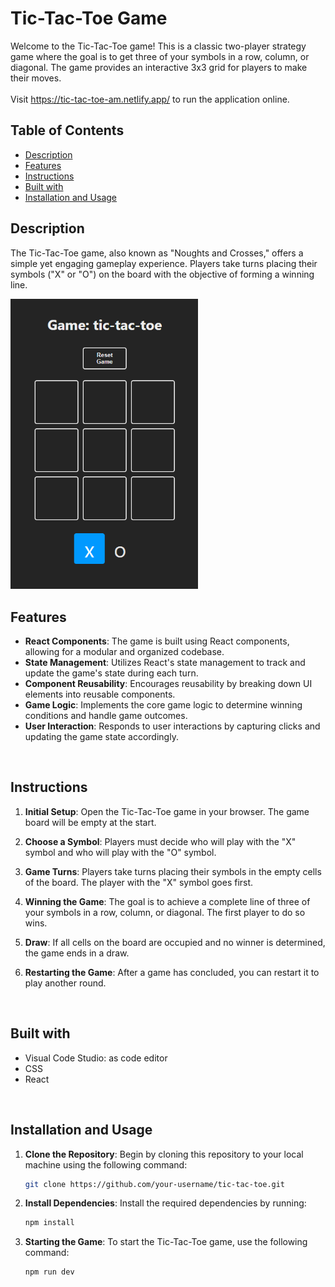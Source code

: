# Tic-Tac-Toe Game

Welcome to the Tic-Tac-Toe game! This is a classic two-player strategy game where the goal is to get three of your symbols in a row, column, or diagonal. The game provides an interactive 3x3 grid for players to make their moves.<br>
<br>
Visit https://tic-tac-toe-am.netlify.app/ to run the application online.
<br>

## Table of Contents

- [Description](#description)
- [Features](#features)
- [Instructions](#instructions)
- [Built with](#built-with)
- [Installation and Usage](#installation-and-usage)


## Description

The Tic-Tac-Toe game, also known as "Noughts and Crosses," offers a simple yet engaging gameplay experience. Players take turns placing their symbols ("X" or "O") on the board with the objective of forming a winning line.
<br>

<img src="https://github.com/AndreaBitmind/tic-tac-toe/blob/main/tic-tac-toe.png?raw=true" alt="tic-tac-toe game view" width="300"/>

<br>

## Features

- **React Components**: The game is built using React components, allowing for a modular and organized codebase.
- **State Management**: Utilizes React's state management to track and update the game's state during each turn.
- **Component Reusability**: Encourages reusability by breaking down UI elements into reusable components.
- **Game Logic**: Implements the core game logic to determine winning conditions and handle game outcomes.
- **User Interaction**: Responds to user interactions by capturing clicks and updating the game state accordingly.
  
<br>

## Instructions

1. **Initial Setup**: Open the Tic-Tac-Toe game in your browser. The game board will be empty at the start.
2. **Choose a Symbol**: Players must decide who will play with the "X" symbol and who will play with the "O" symbol.
3. **Game Turns**: Players take turns placing their symbols in the empty cells of the board. The player with the "X" symbol goes first.
4. **Winning the Game**: The goal is to achieve a complete line of three of your symbols in a row, column, or diagonal. The first player to do so wins.
5. **Draw**: If all cells on the board are occupied and no winner is determined, the game ends in a draw.
6. **Restarting the Game**: After a game has concluded, you can restart it to play another round.

   <br>

## Built with 
- Visual Code Studio: as code editor
- CSS
- React

<br>

## Installation and Usage

1. **Clone the Repository**: Begin by cloning this repository to your local machine using the following command:

   ```sh
   git clone https://github.com/your-username/tic-tac-toe.git
   ```
2. **Install Dependencies**: Install the required dependencies by running:
      ```sh
   npm install
   ```
3. **Starting the Game**: To start the Tic-Tac-Toe game, use the following command:
      ```sh
   npm run dev
   ```

